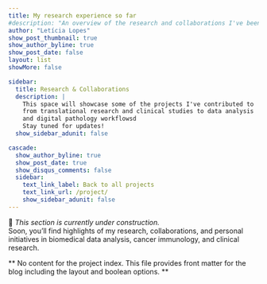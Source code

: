 ```yaml
---
title: My research experience so far
#description: "An overview of the research and collaborations I've been part of."
author: "Letícia Lopes"
show_post_thumbnail: true
show_author_byline: true
show_post_date: false
layout: list
showMore: false

sidebar: 
  title: Research & Collaborations
  description: |
    This space will showcase some of the projects I've contributed to
    from translational research and clinical studies to data analysis 
    and digital pathology workflowsd
    Stay tuned for updates!
  show_sidebar_adunit: false

cascade:    
  show_author_byline: true
  show_post_date: true
  show_disqus_comments: false
  sidebar:
    text_link_label: Back to all projects
    text_link_url: /project/
    show_sidebar_adunit: false
---
```

🚧 *This section is currently under construction.*  
Soon, you’ll find highlights of my research, collaborations, and personal initiatives in biomedical data analysis, cancer immunology, and clinical research.

** No content for the project index. This file provides front matter for the blog including the layout and boolean options. **
